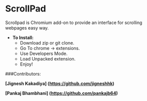 ScrollPad
=========

Scrollpad is Chromium add-on to provide an interface for scrolling webpages easy way.

* **To Install:**
  - Download zip or git clone.
  - Go To chrome -> extensions.
  - Use Developers Mode.
  - Load Unpacked extension.
  - Enjoy!

###Contributors:

**[Jignesh Kakadiya] (https://github.com/jigneshhk)**

**[Pankaj Bhambhani] (https://github.com/pankajb64)**
